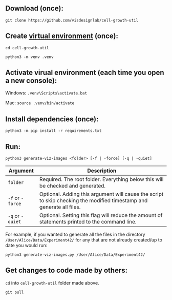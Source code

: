 ## Download (once):

`git clone https://github.com/visdesignlab/cell-growth-util`


## Create [virtual environment](https://docs.python.org/3/tutorial/venv.html) (once):

`cd cell-growth-util`

`python3 -m venv .venv`

## Activate virual environment (each time you open a new console):

Windows: `.venv\Scripts\activate.bat`

Mac: `source .venv/bin/activate`

## Install dependencies (once):

`python3 -m pip install -r requirements.txt`

## Run:

`python3 generate-viz-images <folder> [-f | -force] [-q | -quiet]`

| Argument        | Description           |
|---|---|
| `folder` | Required. The root folder. Everything below this will be checked and generated. |
| `-f` or `-force`      | Optional. Adding this argument will cause the script to skip checking the modified timestamp and generate all files.      | 
| `-q` or `-quiet` | Optional. Setting this flag will reduce the amount of statements printed to the command line.      |


For example, if you wanted to generate all the files in the directory `/User/Alice/Data/Experiment42/` for any that are not already created/up to date you would run:

`python3 generate-viz-images.py /User/Alice/Data/Experiment42/`

## Get changes to code made by others:

`cd` into `cell-growth-util` folder made above.

`git pull`
